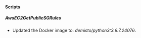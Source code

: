 
#### Scripts
##### AwsEC2GetPublicSGRules
- Updated the Docker image to: *demisto/python3:3.9.7.24076*.